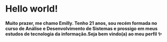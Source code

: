 # Hello world!

#### Muito prazer, me chamo Emilly. Tenho 21 anos, sou recém formada no curso de Análise e Desenvolvimento de Sistemas e prossigo em meus estudos de tecnologia da informação.Seja bem vindo(a) ao meu perfil ✨



<!--
**Millybraga/Millybraga** is a ✨ _special_ ✨ repository because its `README.md` (this file) appears on your GitHub profile.

Here are some ideas to get you started:

- 🔭 I’m currently working on ...
- 🌱 I’m currently learning ...
- 👯 I’m looking to collaborate on ...
- 🤔 I’m looking for help with ...
- 💬 Ask me about ...
- 📫 How to reach me: ...
- 😄 Pronouns: ...
- ⚡ Fun fact: ...
-->

